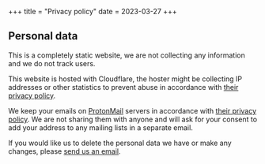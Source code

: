 +++
title = "Privacy policy"
date = 2023-03-27
+++

## Personal data

This is a completely static website, we are not collecting any information and we do not track users.

This website is hosted with Cloudflare, the hoster might be collecting IP addresses or other statistics to prevent abuse in accordance with [their privacy policy](https://www.cloudflare.com/privacypolicy/).

We keep your emails on [ProtonMail](https://protonmail.com/) servers in accordance with [their privacy policy](https://protonmail.com/privacy-policy). We are not sharing them with anyone and will ask for your consent to add your address to any mailing lists in a separate email.

If you would like us to delete the personal data we have or make any changes, please [send us an email](@/info/contacts.md).